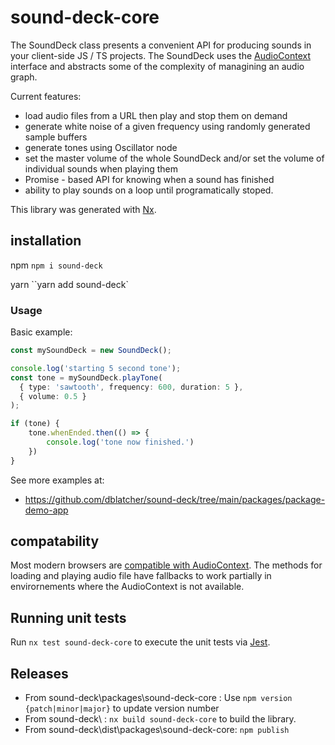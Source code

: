# sound-deck-core

The SoundDeck class presents a convenient API for producing sounds in your client-side JS / TS projects. The SoundDeck uses the [AudioContext](https://developer.mozilla.org/en-US/docs/Web/API/AudioContext) interface and abstracts some of the complexity of managining an audio graph.

Current features:

- load audio files from a URL then play and stop them on demand
- generate white noise of a given frequency using randomly generated sample buffers
- generate tones using Oscillator node
- set the master volume of the whole SoundDeck and/or set the volume of individual sounds when playing them
- Promise - based API for knowing when a sound has finished
- ability to play sounds on a loop until programatically stoped.

This library was generated with [Nx](https://nx.dev).

## installation

npm
`npm i sound-deck`

yarn
``yarn add sound-deck`

### Usage

Basic example:

```typescript
const mySoundDeck = new SoundDeck();

console.log('starting 5 second tone');
const tone = mySoundDeck.playTone(
  { type: 'sawtooth', frequency: 600, duration: 5 },
  { volume: 0.5 }
);

if (tone) {
    tone.whenEnded.then(() => {
        console.log('tone now finished.')
    })
}

```
See more examples at:
- https://github.com/dblatcher/sound-deck/tree/main/packages/package-demo-app

## compatability

Most modern browsers are [compatible with AudioContext](https://developer.mozilla.org/en-US/docs/Web/API/AudioContext#browser_compatibility). The methods for loading and playing audio file have fallbacks to work partially in envirornements where the AudioContext is not available.

## Running unit tests

Run `nx test sound-deck-core` to execute the unit tests via [Jest](https://jestjs.io).

## Releases
- From sound-deck\packages\sound-deck-core : Use `npm version {patch|minor|major}` to update version number 
- From sound-deck\ : `nx build sound-deck-core` to build the library.
- From sound-deck\dist\packages\sound-deck-core: `npm publish`
